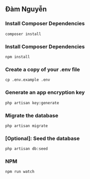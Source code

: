 ## Đàm Nguyễn
### Install Composer Dependencies
`composer install`
### Install Composer Dependencies
`npm install`
### Create a copy of your .env file
`cp .env.example .env`
### Generate an app encryption key
`php artisan key:generate`
### Migrate the database
`php artisan migrate`
### [Optional]: Seed the database
 `php artisan db:seed`
 ### NPM
`npm run watch`

